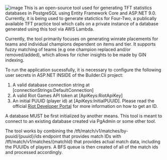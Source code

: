 ![image](https://github.com/user-attachments/assets/cf8f338d-9a53-440a-8c7c-d31333938615)
This is an open-source tool used for generating TFT statistics databases in PostgreSQL using Entity Framework Core and ASP.NET 9.0. Currently, it is being used to generate statictics for Four-Two, a publically available TFT practice tool which calls on a private instance of a database generated using this tool via AWS Lambda.

Currently, the tool primarily focuses on generating winrate placements for teams and individual champions dependent on items and tier. It supports fuzzy matching of teams (e.g one champion replaced and/or removed/added), which allows for richer insights to be made by GIN indexing.

To run the application sucessfully, it is necessary to configure the following user secrets in ASP.NET INSIDE of the Builder.Cli project:

1. A valid database connection string at [connectionStrings:DefaultConnection]
2. A valid Riot Games API token at [ApiKeys:RiotApiKey]
3. An initial PUUID (player id) at [ApiKeys:InitialPUUID]. Please read the official [Riot Developer Portal](https://developer.riotgames.com/apis) for more information on how to get an ID.

A database MUST be first initialized by another means. This tool is meant to connect to an existing database created via PgAdmin or some other tool.

The tool works by combining the /tft/match/v1/matches/by-puuid/{puuid}/ids endpoint that provides match IDs with /tft/match/v1/matches/{matchId} that provides actual match data, including the PUUIDs of players. A BFS queue is then created of all of the match ids and processed accordingly.

